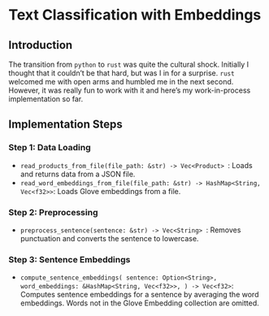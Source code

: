 # Text Classification with Embeddings

## Introduction

The transition from `python` to `rust` was quite the cultural shock. Initially I thought that it couldn’t be that hard, but was I in for a surprise. `rust` welcomed me with open arms and humbled me in the next second. However, it was really fun to work with it and here’s my work-in-process implementation so far.

## Implementation Steps

### Step 1: Data Loading
- `read_products_from_file(file_path: &str) -> Vec<Product> `: Loads and returns data from a JSON file.
- `read_word_embeddings_from_file(file_path: &str) -> HashMap<String, Vec<f32>>`: Loads Glove embeddings from a file.

### Step 2: Preprocessing
- `preprocess_sentence(sentence: &str) -> Vec<String> `: Removes punctuation and converts the sentence to lowercase.
  

### Step 3: Sentence Embeddings
- `compute_sentence_embeddings(
    sentence: Option<String>,
    word_embeddings: &HashMap<String, Vec<f32>>,
) -> Vec<f32>`: Computes sentence embeddings for a sentence by averaging the word embeddings. Words not in the Glove Embedding collection are omitted.

